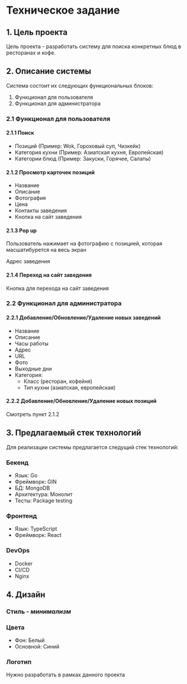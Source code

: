 # Техническое задание

## 1. Цель проекта

Цель проекта - разработать систему для поиска конкретных блюд в ресторанах и кофе.

## 2. Описание системы

Система состоит их следующих функциональных блоков:

1. Функционал для пользователя
2. Функционал для администратора

### 2.1 Функционал для пользователя

#### 2.1.1 Поиск

- Позиций (Пример: Wok, Гороховый суп, Чизкейк)
- Категория кухни (Пример: Азиатская кухня, Европейская)
- Категории блюд (Пример: Закуски, Горячее, Салаты)

#### 2.1.2 Просмотр карточек позиций

- Название
- Описание
- Фотография
- Цена
- Контакты заведения
- Кнопка на сайт заведения

#### 2.1.3 Pop up

Пользователь нажимает на фотографию с позицией, которая масшатибурется на весь экран

Адрес заведения

#### 2.1.4  Переход на сайт заведения

Кнопка для перехода на сайт заведения

### 2.2 Функционал для администратора

#### 2.2.1 Добавление/Обновление/Удаление новых заведений

- Название
- Описание
- Часы работы
- Адрес
- URL
- Фото
- Выходные дни
- Категория:
  - Класс (ресторан, кофейня)
  - Тип кухни (азиатская, европейская)


#### 2.2.2 Добавление/Обновление/Удаление новых позиций

Смотреть пункт 2.1.2

## 3. Предлагаемый стек технологий

Для реализации системы предлагается следущий стек технологий:

### Бекенд

- Язык: Go
- Фреймворк: GIN
- БД: MongoDB
- Архитектура: Монолит
- Тесты: Package testing

### Фронтенд

- Язык: TypeScript
- Фреймворк: React

### DevOps

- Docker
- CI/CD
- Nginx

## 4. Дизайн

### Стиль - *минимализм*

### Цвета 

- Фон: Белый
- Основной: Синий

### Логотип

Нужно разработать в рамках данного проекта